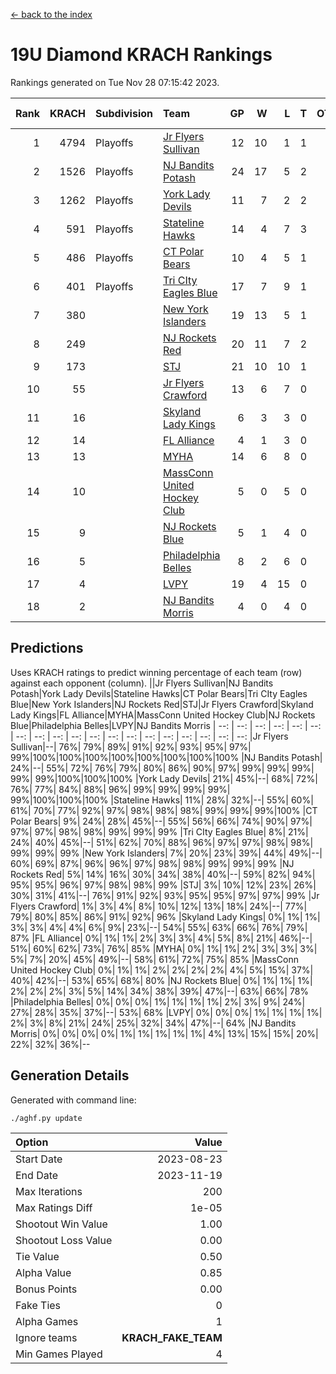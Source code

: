 [<- back to the index](readme.md)
# 19U Diamond KRACH Rankings
Rankings generated on Tue Nov 28 07:15:42 2023.

Rank|KRACH|Subdivision|Team|GP|W|L|T|OTW|OTL|SoS|Exp Wins|Win Diff
---:|---:|:---|:---|---:|---:|---:|---:|---:|---:|---:|---:|---:
1|4794|Playoffs|[Jr Flyers Sullivan](https://gamesheetstats.com/seasons/3663/teams/140859/schedule)|12|10|1|1|1|0|741|11.3|-0.0
2|1526|Playoffs|[NJ Bandits Potash](https://gamesheetstats.com/seasons/3663/teams/140857/schedule)|24|17|5|2|0|0|893|18.8|-0.0
3|1262|Playoffs|[York Lady Devils](https://gamesheetstats.com/seasons/3663/teams/140856/schedule)|11|7|2|2|0|0|787|8.8|-0.0
4|591|Playoffs|[Stateline Hawks](https://gamesheetstats.com/seasons/3663/teams/141851/schedule)|14|4|7|3|0|1|1653|6.3|-0.0
5|486|Playoffs|[CT Polar Bears](https://gamesheetstats.com/seasons/3663/teams/140853/schedule)|10|4|5|1|0|0|1410|5.3|-0.0
6|401|Playoffs|[Tri CIty Eagles Blue](https://gamesheetstats.com/seasons/3663/teams/140852/schedule)|17|7|9|1|1|0|1107|8.3|-0.0
7|380||[New York Islanders](https://gamesheetstats.com/seasons/3663/teams/140861/schedule)|19|13|5|1|0|0|325|14.3|-0.0
8|249||[NJ Rockets Red](https://gamesheetstats.com/seasons/3663/teams/140855/schedule)|20|11|7|2|1|1|541|12.9|0.0
9|173||[STJ](https://gamesheetstats.com/seasons/3663/teams/140858/schedule)|21|10|10|1|0|0|468|11.4|0.0
10|55||[Jr Flyers Crawford](https://gamesheetstats.com/seasons/3663/teams/140862/schedule)|13|6|7|0|0|1|134|6.9|0.0
11|16||[Skyland Lady Kings](https://gamesheetstats.com/seasons/3663/teams/140865/schedule)|6|3|3|0|0|0|94|3.9|0.0
12|14||[FL Alliance](https://gamesheetstats.com/seasons/3663/teams/156907/schedule)|4|1|3|0|0|0|315|1.9|0.0
13|13||[MYHA](https://gamesheetstats.com/seasons/3663/teams/140863/schedule)|14|6|8|0|0|0|90|6.9|0.0
14|10||[MassConn United Hockey Club](https://gamesheetstats.com/seasons/3663/teams/140854/schedule)|5|0|5|0|0|0|557|0.9|0.0
15|9||[NJ Rockets Blue](https://gamesheetstats.com/seasons/3663/teams/140867/schedule)|5|1|4|0|0|0|194|1.9|0.0
16|5||[Philadelphia Belles](https://gamesheetstats.com/seasons/3663/teams/140864/schedule)|8|2|6|0|0|0|46|2.9|0.0
17|4||[LVPY](https://gamesheetstats.com/seasons/3663/teams/140860/schedule)|19|4|15|0|0|0|210|4.9|0.0
18|2||[NJ Bandits Morris](https://gamesheetstats.com/seasons/3663/teams/140866/schedule)|4|0|4|0|0|0|164|0.9|0.0

## Predictions
Uses KRACH ratings to predict winning percentage of each team (row) against each opponent (column).
||Jr Flyers Sullivan|NJ Bandits Potash|York Lady Devils|Stateline Hawks|CT Polar Bears|Tri CIty Eagles Blue|New York Islanders|NJ Rockets Red|STJ|Jr Flyers Crawford|Skyland Lady Kings|FL Alliance|MYHA|MassConn United Hockey Club|NJ Rockets Blue|Philadelphia Belles|LVPY|NJ Bandits Morris
| --: | --: | --: | --: | --: | --: | --: | --: | --: | --: | --: | --: | --: | --: | --: | --: | --: | --: | --: 
|Jr Flyers Sullivan|--| 76%| 79%| 89%| 91%| 92%| 93%| 95%| 97%| 99%|100%|100%|100%|100%|100%|100%|100%|100%
|NJ Bandits Potash| 24%|--| 55%| 72%| 76%| 79%| 80%| 86%| 90%| 97%| 99%| 99%| 99%| 99%| 99%|100%|100%|100%
|York Lady Devils| 21%| 45%|--| 68%| 72%| 76%| 77%| 84%| 88%| 96%| 99%| 99%| 99%| 99%| 99%|100%|100%|100%
|Stateline Hawks| 11%| 28%| 32%|--| 55%| 60%| 61%| 70%| 77%| 92%| 97%| 98%| 98%| 98%| 99%| 99%| 99%|100%
|CT Polar Bears|  9%| 24%| 28%| 45%|--| 55%| 56%| 66%| 74%| 90%| 97%| 97%| 97%| 98%| 98%| 99%| 99%| 99%
|Tri CIty Eagles Blue|  8%| 21%| 24%| 40%| 45%|--| 51%| 62%| 70%| 88%| 96%| 97%| 97%| 98%| 98%| 99%| 99%| 99%
|New York Islanders|  7%| 20%| 23%| 39%| 44%| 49%|--| 60%| 69%| 87%| 96%| 96%| 97%| 98%| 98%| 99%| 99%| 99%
|NJ Rockets Red|  5%| 14%| 16%| 30%| 34%| 38%| 40%|--| 59%| 82%| 94%| 95%| 95%| 96%| 97%| 98%| 98%| 99%
|STJ|  3%| 10%| 12%| 23%| 26%| 30%| 31%| 41%|--| 76%| 91%| 92%| 93%| 95%| 95%| 97%| 97%| 99%
|Jr Flyers Crawford|  1%|  3%|  4%|  8%| 10%| 12%| 13%| 18%| 24%|--| 77%| 79%| 80%| 85%| 86%| 91%| 92%| 96%
|Skyland Lady Kings|  0%|  1%|  1%|  3%|  3%|  4%|  4%|  6%|  9%| 23%|--| 54%| 55%| 63%| 66%| 76%| 79%| 87%
|FL Alliance|  0%|  1%|  1%|  2%|  3%|  3%|  4%|  5%|  8%| 21%| 46%|--| 51%| 60%| 62%| 73%| 76%| 85%
|MYHA|  0%|  1%|  1%|  2%|  3%|  3%|  3%|  5%|  7%| 20%| 45%| 49%|--| 58%| 61%| 72%| 75%| 85%
|MassConn United Hockey Club|  0%|  1%|  1%|  2%|  2%|  2%|  2%|  4%|  5%| 15%| 37%| 40%| 42%|--| 53%| 65%| 68%| 80%
|NJ Rockets Blue|  0%|  1%|  1%|  1%|  2%|  2%|  2%|  3%|  5%| 14%| 34%| 38%| 39%| 47%|--| 63%| 66%| 78%
|Philadelphia Belles|  0%|  0%|  0%|  1%|  1%|  1%|  1%|  2%|  3%|  9%| 24%| 27%| 28%| 35%| 37%|--| 53%| 68%
|LVPY|  0%|  0%|  0%|  1%|  1%|  1%|  1%|  2%|  3%|  8%| 21%| 24%| 25%| 32%| 34%| 47%|--| 64%
|NJ Bandits Morris|  0%|  0%|  0%|  0%|  1%|  1%|  1%|  1%|  1%|  4%| 13%| 15%| 15%| 20%| 22%| 32%| 36%|--

## Generation Details

Generated with command line:
```
./aghf.py update
```

| Option | Value |
| :----- | ----: |
| Start Date | 2023-08-23 |
| End Date | 2023-11-19 |
| Max Iterations | 200 |
| Max Ratings Diff | 1e-05 |
| Shootout Win Value | 1.00 |
| Shootout Loss Value | 0.00 |
| Tie Value | 0.50 |
| Alpha Value | 0.85 |
| Bonus Points | 0.00 |
| Fake Ties | 0 |
| Alpha Games | 1 |
| Ignore teams | __KRACH_FAKE_TEAM__ |
| Min Games Played | 4 |


